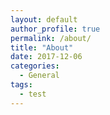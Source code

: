 ```yaml
---
layout: default
author_profile: true
permalink: /about/
title: "About"
date: 2017-12-06
categories:
  - General
tags:
  - test
---
```


<object width="400" hight="700" data="/assets/pdf/CV.pdf"></object>
